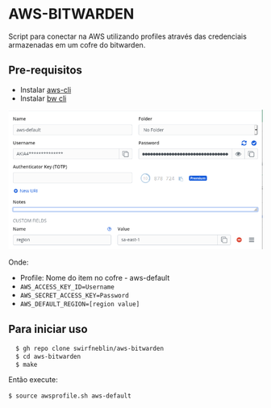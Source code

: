 # AWS-BITWARDEN

Script para conectar na AWS utilizando profiles através das credenciais armazenadas em um cofre do bitwarden.

## Pre-requisitos

- Instalar [aws-cli](https://docs.aws.amazon.com/cli/latest/userguide/install-cliv2-linux.html#cliv2-linux-install)
- Instalar [bw cli](https://bitwarden.com/help/article/cli/)

<img src="./img/aws-profile.png">

Onde:
  - Profile: Nome do item no cofre - aws-default
  - `AWS_ACCESS_KEY_ID=Username`
  - `AWS_SECRET_ACCESS_KEY=Password`
  - `AWS_DEFAULT_REGION=[region value]`

## Para iniciar uso

```
  $ gh repo clone swirfneblin/aws-bitwarden
  $ cd aws-bitwarden
  $ make
```
Então execute:

`$ source awsprofile.sh aws-default`